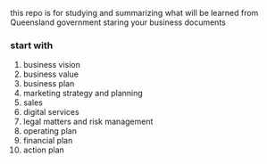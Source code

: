 this repo is for studying and summarizing what will be learned from Queensland government staring your business documents

### start with
1. business vision
2. business value
3. business plan
4. marketing strategy and planning
5. sales
6. digital services
7. legal matters and risk management
8. operating plan
9. financial plan
10. action plan